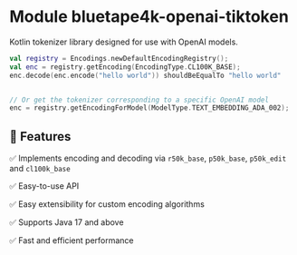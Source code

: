 # Module bluetape4k-openai-tiktoken

Kotlin tokenizer library designed for use with OpenAI models.

```kotlin
val registry = Encodings.newDefaultEncodingRegistry();
val enc = registry.getEncoding(EncodingType.CL100K_BASE);
enc.decode(enc.encode("hello world")) shouldBeEqualTo "hello world"


// Or get the tokenizer corresponding to a specific OpenAI model
enc = registry.getEncodingForModel(ModelType.TEXT_EMBEDDING_ADA_002);
```

## 🤖 Features

✅ Implements encoding and decoding via `r50k_base`, `p50k_base`, `p50k_edit` and `cl100k_base`

✅ Easy-to-use API

✅ Easy extensibility for custom encoding algorithms

✅ Supports Java 17 and above

✅ Fast and efficient performance
